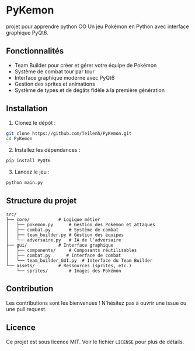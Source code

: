 # PyKemon
projet pour apprendre python OO
Un jeu Pokémon en Python avec interface graphique PyQt6.

## Fonctionnalités

- Team Builder pour créer et gérer votre équipe de Pokémon
- Système de combat tour par tour
- Interface graphique moderne avec PyQt6
- Gestion des sprites et animations
- Système de types et de dégâts fidèle à la première génération

## Installation

1. Clonez le dépôt :
```bash
git clone https://github.com/Teilenh/PyKemon.git
cd PyKemon
```

2. Installez les dépendances :
```bash
pip install PyQt6
```

3. Lancez le jeu :
```bash
python main.py
```

## Structure du projet

```
src/
├── core/           # Logique métier
│   ├── pokemon.py      # Gestion des Pokémon et attaques
│   ├── combat.py       # Système de combat
│   ├── team_builder.py # Gestion des équipes
│   └── adversaire.py   # IA de l'adversaire
├── gui/            # Interface graphique
│   ├── components/     # Composants réutilisables
│   ├── combat.py      # Interface de combat
│   └── team_builder_GUI.py  # Interface du Team Builder
└── assets/         # Ressources (sprites, etc.)
    └── sprites/        # Images des Pokémon
```

## Contribution

Les contributions sont les bienvenues ! N'hésitez pas à ouvrir une issue ou une pull request.

## Licence

Ce projet est sous licence MIT. Voir le fichier `LICENSE` pour plus de détails.
